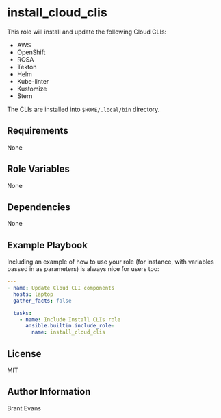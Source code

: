 # install_cloud_clis

This role will install and update the following Cloud CLIs:

- AWS
- OpenShift
- ROSA
- Tekton
- Helm
- Kube-linter
- Kustomize
- Stern

The CLIs are installed into `$HOME/.local/bin` directory.

## Requirements

None

## Role Variables

None

## Dependencies

None

## Example Playbook

Including an example of how to use your role (for instance, with variables passed in as parameters) is always nice for users too:

```yml
---
- name: Update Cloud CLI components
  hosts: laptop
  gather_facts: false

  tasks:
    - name: Include Install CLIs role
      ansible.builtin.include_role:
        name: install_cloud_clis
```

## License

MIT

## Author Information

Brant Evans
